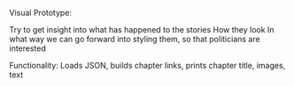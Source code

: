 Visual Prototype:

Try to get insight into what has happened to the stories
How they look
In what way we can go forward into styling them, so that politicians are interested

Functionality:
Loads JSON,
builds chapter links,
prints chapter title, images, text
